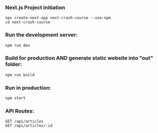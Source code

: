 ### Next.js Project initiation
```
npx create-next-app next-crash-course --use-npm
cd next-crash-course
```
### Run the development server:
```bash
npm run dev
```
### Build for production AND generate static website into "out" folder:
```bash
npm run build
```
### Run in production:
```bash
npm start
```
### API Routes:
```
GET /api/articles
GET /api/articles/:id
```

